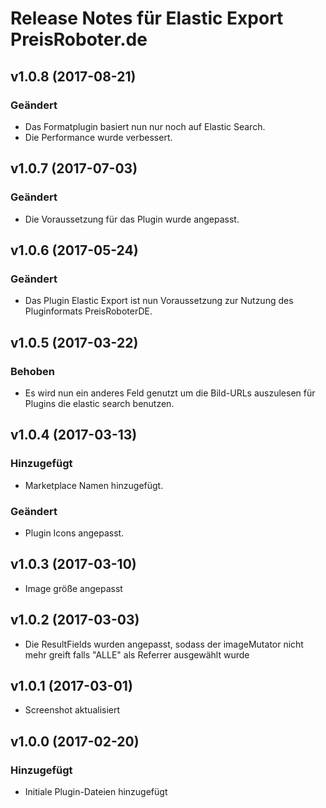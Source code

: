 # Release Notes für Elastic Export PreisRoboter.de

## v1.0.8 (2017-08-21)

### Geändert
- Das Formatplugin basiert nun nur noch auf Elastic Search.
- Die Performance wurde verbessert.

## v1.0.7 (2017-07-03)

### Geändert
- Die Voraussetzung für das Plugin wurde angepasst.

## v1.0.6 (2017-05-24)

### Geändert
- Das Plugin Elastic Export ist nun Voraussetzung zur Nutzung des Pluginformats PreisRoboterDE.

## v1.0.5 (2017-03-22)

### Behoben
- Es wird nun ein anderes Feld genutzt um die Bild-URLs auszulesen für Plugins die elastic search benutzen.

## v1.0.4 (2017-03-13)

### Hinzugefügt
- Marketplace Namen hinzugefügt.

### Geändert
- Plugin Icons angepasst.

## v1.0.3 (2017-03-10)
- Image größe angepasst

## v1.0.2 (2017-03-03)
- Die ResultFields wurden angepasst, sodass der imageMutator nicht mehr greift falls "ALLE" als Referrer ausgewählt wurde

## v1.0.1 (2017-03-01)
- Screenshot aktualisiert

## v1.0.0 (2017-02-20)

### Hinzugefügt
- Initiale Plugin-Dateien hinzugefügt